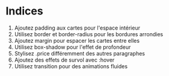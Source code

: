 # Indices

1. Ajoutez padding aux cartes pour l'espace intérieur
2. Utilisez border et border-radius pour les bordures arrondies  
3. Ajoutez margin pour espacer les cartes entre elles
4. Utilisez box-shadow pour l'effet de profondeur
5. Stylisez .price différemment des autres paragraphes
6. Ajoutez des effets de survol avec :hover
7. Utilisez transition pour des animations fluides